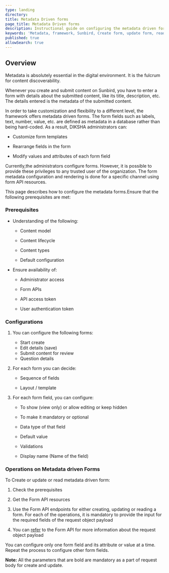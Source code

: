 ```yaml
---
type: landing
directory: 
title: Metadata Driven forms
page_title: Metadata Driven forms
description: Instructional guide on configuring the metadata driven forms 
keywords: 'Metadata, framework, Sunbird, Create form, update form, read form'
published: true
allowSearch: true
---
```


## Overview

Metadata is absolutely essential in the digital environment. It is the fulcrum for content discoverability.

Whenever you create and submit content on Sunbird, you have to enter a form with details about the submitted content, like its title, description, etc. The details entered is the metadata of the submitted content.

In order to take customization and flexibility to a different level, the framework offers metadata driven forms. The form fields such as labels, text, number, value, etc. are defined as metadata in a database rather than being hard-coded. As a result, DIKSHA administrators can:

* Customize form templates

* Rearrange fields in the form

* Modify values and attributes of each form field

Currently,the administrators configure forms. However, it is possible to provide these privileges to any trusted user of the organization. The form metadata configuration and rendering is done for a specific channel using form API resources. 

This page describes how to configure the metadata forms.Ensure that the following prerequisites are met:

### Prerequisites

* Understanding of the following:

    * Content model

    * Content lifecycle

    * Content types

    * Default configuration

* Ensure availability of:

    * Administrator access

    * Form APIs

    * API access token

    * User authentication token

### Configurations

1. You can configure the following forms:

   * Start create
   * Edit details (save)
   * Submit content for review
   * Question details

2. For each form  you can decide:

    * Sequence of fields

    * Layout / template

3. For each form field, you can configure:

    * To show (view only) or allow editing or keep hidden

    * To make it mandatory or optional

    * Data type of that field

    * Default value

    * Validations

    * Display name (Name of the field)

### Operations on Metadata driven Forms

To Create or update or read metadata driven form:

1. Check the prerequisites

2. Get the Form API resources

3. Use the Form API endpoints for either creating, updating or reading a form. For each of the operations, it is mandatory to provide the input for the required  fields of the request object payload

4. You can  [refer](http://www.sunbird.org/apis/form/) to the Form API  for more information about the request object payload

You can configure only one form field and its attribute or value at a time. Repeat the process to configure other form fields.

**Note:** All the parameters that are bold are mandatory as a part of request body for create and update.
